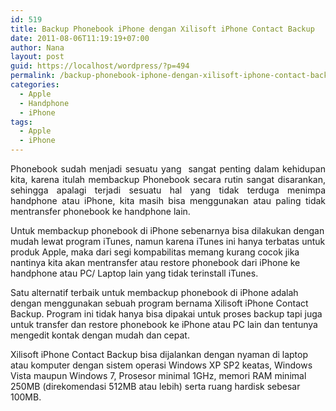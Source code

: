 ```yaml
---
id: 519
title: Backup Phonebook iPhone dengan Xilisoft iPhone Contact Backup
date: 2011-08-06T11:19:19+07:00
author: Nana
layout: post
guid: https://localhost/wordpress/?p=494
permalink: /backup-phonebook-iphone-dengan-xilisoft-iphone-contact-backup/
categories:
  - Apple
  - Handphone
  - iPhone
tags:
  - Apple
  - iPhone
---
```

<p style="text-align: justify;">
  Phonebook sudah menjadi sesuatu yang  sangat penting dalam kehidupan kita, karena itulah membackup Phonebook secara rutin sangat disarankan, sehingga apalagi terjadi sesuatu hal yang tidak terduga menimpa handphone atau iPhone, kita masih bisa menggunakan atau paling tidak mentransfer phonebook ke handphone lain.
</p>

Untuk membackup phonebook di iPhone sebenarnya bisa dilakukan dengan mudah lewat program iTunes, namun karena iTunes ini hanya terbatas untuk produk Apple, maka dari segi kompabilitas memang kurang cocok jika nantinya kita akan mentransfer atau restore phonebook dari iPhone ke handphone atau PC/ Laptop lain yang tidak terinstall iTunes.

Satu alternatif terbaik untuk membackup phonebook di iPhone adalah dengan menggunakan sebuah program bernama Xilisoft iPhone Contact Backup. Program ini tidak hanya bisa dipakai untuk proses backup tapi juga untuk transfer dan restore phonebook ke iPhone atau PC lain dan tentunya mengedit kontak dengan mudah dan cepat.

Xilisoft iPhone Contact Backup bisa dijalankan dengan nyaman di laptop atau komputer dengan sistem operasi Windows XP SP2 keatas, Windows Vista maupun Windows 7, Prosesor minimal 1GHz, memori RAM minimal 250MB (direkomendasi 512MB atau lebih) serta ruang hardisk sebesar 100MB.